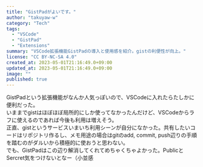 ```yaml
---
title: "GistPadがよいです。"
author: "takuyaw-w"
category: "Tech"
tags:
  - "VSCode"
  - "GistPad"
  - "Extensions"
summary: "VSCode拡張機能GistPadの導入と使用感を紹介。gistの利便性が向上。"
license: "CC BY-NC-SA 4.0"
created_at: 2023-05-01T21:16:49.0+09:00
updated_at: 2023-05-01T21:16:49.0+09:00
image: ""
published: true
---
```


GistPadという拡張機能がなんか人気っぽいので、VSCodeに入れたらたしかに便利だった。  
いままでgistはほぼほぼ局所的にしか使ってなかったんだけど、VSCodeからラフに使えるのであれば今後も利用は増えそう。  
正直、gistというサービスいまいち利用シーンが自分になかった。共有したいコードはリポジトリ作るし、メモ用途の場合はgitのadd, commit, push辺りの手順を踏むのがダルいから積極的に使おうと思わない。  
でも、GistPadはこの辺り解消してくれてめちゃくちゃよかった。PublicとSercret気をつけないとなー（小並感
